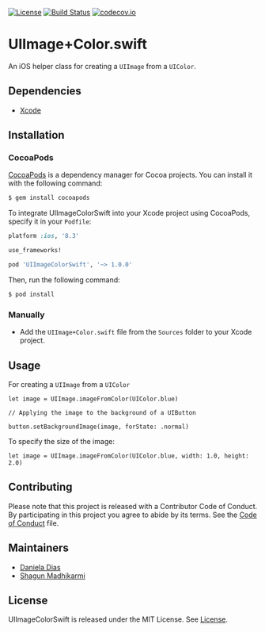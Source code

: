 
[![License](https://img.shields.io/badge/license-MIT-green.svg?style=flat)](https://github.com/ustwo/image-color-swift/blob/master/LICENSE)
[![Build Status](https://travis-ci.org/ustwo/image-color-swift.svg?branch=master)](https://travis-ci.org/ustwo/image-color-swift)
[![codecov.io](https://codecov.io/github/ustwo/image-color-swift/coverage.svg?branch=master)](https://codecov.io/github/ustwo/image-color-swift?branch=master)

# UIImage+Color.swift

An iOS helper class for creating a `UIImage` from a `UIColor`.

## Dependencies

* [Xcode](https://itunes.apple.com/gb/app/xcode/id497799835?mt=12#)

## Installation

### CocoaPods

[CocoaPods](http://cocoapods.org) is a dependency manager for Cocoa projects. You can install it with the following command:

```bash
$ gem install cocoapods
```

To integrate UIImageColorSwift into your Xcode project using CocoaPods, specify it in your `Podfile`:

```ruby
platform :ios, '8.3'

use_frameworks!

pod 'UIImageColorSwift', '~> 1.0.0'
```

Then, run the following command:

```bash
$ pod install
```

### Manually

* Add the `UIImage+Color.swift` file from the `Sources` folder to your Xcode project.

## Usage

For creating a `UIImage` from a `UIColor`

	let image = UIImage.imageFromColor(UIColor.blue)

	// Applying the image to the background of a UIButton

	button.setBackgroundImage(image, forState: .normal)

To specify the size of the image:  

	let image = UIImage.imageFromColor(UIColor.blue, width: 1.0, height: 2.0)

## Contributing

Please note that this project is released with a Contributor Code of Conduct.
By participating in this project you agree to abide by its terms. See the [Code of Conduct](CODE_OF_CONDUCT.md) file.

## Maintainers

* [Daniela Dias](mailto:daniela@ustwo.com)
* [Shagun Madhikarmi](mailto:shagun@ustwo.com)

## License

UIImageColorSwift is released under the MIT License. See [License](LICENSE).
